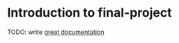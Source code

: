 # Introduction to final-project

TODO: write [great documentation](http://jacobian.org/writing/what-to-write/)
